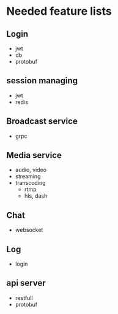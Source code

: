 # Needed feature lists

## Login
  - jwt
  - db
  - protobuf

## session managing
  - jwt
  - redis 

## Broadcast service
  - grpc

## Media service
  - audio, video
  - streaming
  - transcoding 
    - rtmp
    - hls, dash

## Chat
  - websocket

## Log
- login

## api server
  - restfull
  - protobuf

